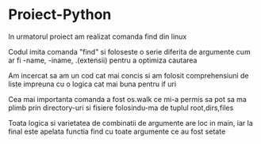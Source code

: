 # Proiect-Python

In urmatorul proiect am realizat comanda find din linux 

Codul imita comanda "find" si foloseste o serie diferita de argumente cum ar fi -name, -iname, .(extensii) pentru a optimiza cautarea

Am incercat sa am un cod cat mai concis si am folosit comprehensiuni de liste impreuna cu o logica cat mai buna pentru if uri

Cea mai importanta comanda a fost os.walk ce mi-a permis sa pot sa ma plimb prin directory-uri si fisiere folosindu-ma de tuplul root,dirs,files 

Toata logica si varietatea de combinatii de argumente are loc in main, iar la final este apelata functia find cu toate argumente ce au fost setate
